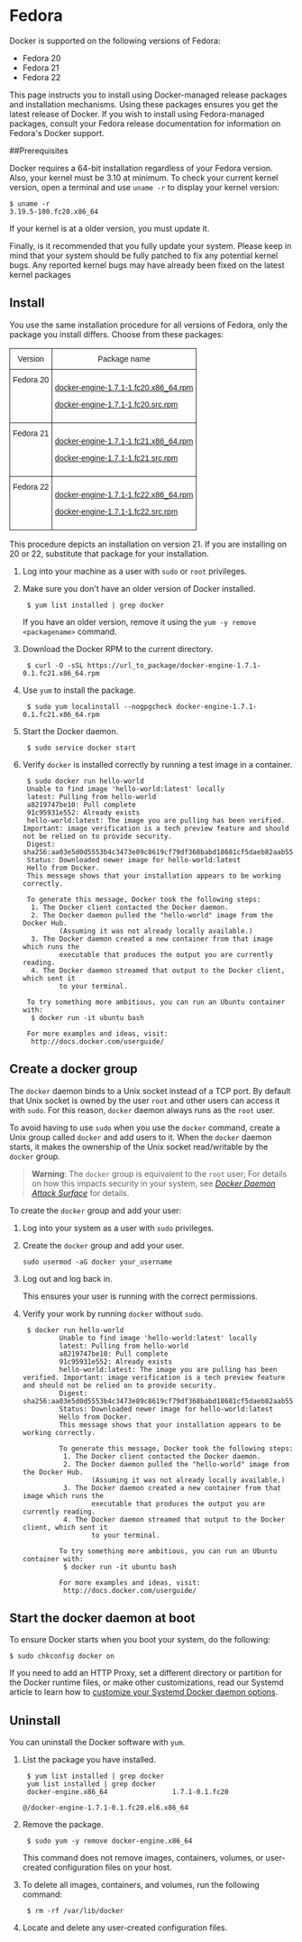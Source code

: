 <!--[metadata]>
+++
title = "Installation on Fedora"
description = "Instructions for installing Docker on Fedora."
keywords = ["Docker, Docker documentation, Fedora, requirements,  linux"]
[menu.main]
parent = "smn_linux"
+++
<![end-metadata]-->

# Fedora

Docker is supported on the following versions of Fedora:

- Fedora 20 
- Fedora 21
- Fedora 22 

This page instructs you to install using Docker-managed release packages and
installation mechanisms. Using these packages ensures you get the latest release
of Docker. If you wish to install using Fedora-managed packages, consult your
Fedora release documentation for information on Fedora's Docker support.

##Prerequisites

Docker requires a 64-bit installation regardless of your Fedora version. Also, your kernel must be 3.10 at minimum. To check your current kernel
version, open a terminal and use `uname -r` to display your kernel version:

    $ uname -r 
    3.19.5-100.fc20.x86_64

If your kernel is at a older version, you must update it.

Finally, is it recommended that you fully update your system. Please keep in
mind that your system should be fully patched to fix any potential kernel bugs. Any
reported kernel bugs may have already been fixed on the latest kernel packages 


## Install

You use the same installation procedure for all versions of Fedora,
only the package you install differs. Choose from these packages:

<style type="text/css">
  .tg  {border-collapse:collapse;border-spacing:0;}
   td{font-family:Arial, sans-serif;font-size:14px;padding:10px 5px;border-style:solid;border-width:1px;overflow:hidden;word-break:normal;vertical-align: top;}
   th{font-family:Arial, sans-serif;font-size:14px;font-weight:normal;padding:10px 5px;border-style:solid;border-width:1px;overflow:hidden;word-break:normal;vertical-align: top;}
</style>
<table class="tg">
  <tr>
    <th>Version</th>
    <th>Package name</th>
  </tr>
  <tr>
    <td>Fedora 20</td>
    <td>
        <p>
    <a href="https://get.docker.com/rpm/1.7.1/fedora-20/RPMS/x86_64/docker-engine-1.7.1-1.fc20.x86_64.rpm">
    docker-engine-1.7.1-1.fc20.x86_64.rpm</a>
        </p>
        <p>
    <a href="https://get.docker.com/rpm/1.7.1/fedora-20/SRPMS/docker-engine-1.7.1-1.fc20.src.rpm">
   docker-engine-1.7.1-1.fc20.src.rpm</a>
        </p>
    </td>
  </tr>
  <tr>
    <td>Fedora 21</td>
    <td>
    <p>
    <a href="https://get.docker.com/rpm/1.7.1/fedora-21/RPMS/x86_64/docker-engine-1.7.1-1.fc21.x86_64.rpm">
    docker-engine-1.7.1-1.fc21.x86_64.rpm</a>
        </p>
        <p>
    <a href="https://get.docker.com/rpm/1.7.1/fedora-21/SRPMS/docker-engine-1.7.1-1.fc21.src.rpm">
  docker-engine-1.7.1-1.fc21.src.rpm</a>
        </p>
    </td>
  </tr>
   <tr>
    <td>Fedora 22</td>
    <td>
    <p>
    <a href="https://get.docker.com/rpm/1.7.1/fedora-22/RPMS/x86_64/docker-engine-1.7.1-1.fc22.x86_64.rpm">
    docker-engine-1.7.1-1.fc22.x86_64.rpm</a>
        </p>
        <p>
    <a href="https://get.docker.com/rpm/1.7.1/fedora-22/SRPMS/docker-engine-1.7.1-1.fc22.src.rpm">
    docker-engine-1.7.1-1.fc22.src.rpm</a>
        </p>
    </td>
  </tr> 
</table>


This procedure depicts an installation on version 21. If you are installing on
20 or 22, substitute that package for your installation. 

1. Log into your machine as a user with `sudo` or `root` privileges.

2. Make sure you don't have an older version of Docker installed.

		$ yum list installed | grep docker
	  
	If you have an older version, remove it using the `yum -y remove <packagename>` command.

3. Download the Docker RPM to the current directory.
		
		$ curl -O -sSL https://url_to_package/docker-engine-1.7.1-0.1.fc21.x86_64.rpm

4. Use `yum` to install the package.

		$ sudo yum localinstall --nogpgcheck docker-engine-1.7.1-0.1.fc21.x86_64.rpm

5. Start the Docker daemon.

		$ sudo service docker start

6. Verify `docker` is installed correctly by running a test image in a container.

		$ sudo docker run hello-world
		Unable to find image 'hello-world:latest' locally
		latest: Pulling from hello-world
		a8219747be10: Pull complete 
		91c95931e552: Already exists 
		hello-world:latest: The image you are pulling has been verified. Important: image verification is a tech preview feature and should not be relied on to provide security.
		Digest: sha256:aa03e5d0d5553b4c3473e89c8619cf79df368babd18681cf5daeb82aab55838d
		Status: Downloaded newer image for hello-world:latest
		Hello from Docker.
		This message shows that your installation appears to be working correctly.

		To generate this message, Docker took the following steps:
		 1. The Docker client contacted the Docker daemon.
		 2. The Docker daemon pulled the "hello-world" image from the Docker Hub.
				(Assuming it was not already locally available.)
		 3. The Docker daemon created a new container from that image which runs the
				executable that produces the output you are currently reading.
		 4. The Docker daemon streamed that output to the Docker client, which sent it
				to your terminal.

		To try something more ambitious, you can run an Ubuntu container with:
		 $ docker run -it ubuntu bash

		For more examples and ideas, visit:
		 http://docs.docker.com/userguide/
 
## Create a docker group		

The `docker` daemon binds to a Unix socket instead of a TCP port. By default
that Unix socket is owned by the user `root` and other users can access it with
`sudo`. For this reason, `docker` daemon always runs as the `root` user.

To avoid having to use `sudo` when you use the `docker` command, create a Unix
group called `docker` and add users to it. When the `docker` daemon starts, it
makes the ownership of the Unix socket read/writable by the `docker` group.

>**Warning**: The `docker` group is equivalent to the `root` user; For details
>on how this impacts security in your system, see [*Docker Daemon Attack
>Surface*](/articles/security/#docker-daemon-attack-surface) for details.

To create the `docker` group and add your user:

1. Log into your system as a user with `sudo` privileges.

2. Create the `docker` group and add your user.

    `sudo usermod -aG docker your_username`

3. Log out and log back in.

    This ensures your user is running with the correct permissions.

4. Verify your work by running `docker` without `sudo`.

        $ docker run hello-world
				Unable to find image 'hello-world:latest' locally
				latest: Pulling from hello-world
				a8219747be10: Pull complete 
				91c95931e552: Already exists 
				hello-world:latest: The image you are pulling has been verified. Important: image verification is a tech preview feature and should not be relied on to provide security.
				Digest: sha256:aa03e5d0d5553b4c3473e89c8619cf79df368babd18681cf5daeb82aab55838d
				Status: Downloaded newer image for hello-world:latest
				Hello from Docker.
				This message shows that your installation appears to be working correctly.

				To generate this message, Docker took the following steps:
				 1. The Docker client contacted the Docker daemon.
				 2. The Docker daemon pulled the "hello-world" image from the Docker Hub.
						(Assuming it was not already locally available.)
				 3. The Docker daemon created a new container from that image which runs the
						executable that produces the output you are currently reading.
				 4. The Docker daemon streamed that output to the Docker client, which sent it
						to your terminal.

				To try something more ambitious, you can run an Ubuntu container with:
				 $ docker run -it ubuntu bash

				For more examples and ideas, visit:
				 http://docs.docker.com/userguide/
 
## Start the docker daemon at boot

To ensure Docker starts when you boot your system, do the following:

    $ sudo chkconfig docker on

If you need to add an HTTP Proxy, set a different directory or partition for the
Docker runtime files, or make other customizations, read our Systemd article to
learn how to [customize your Systemd Docker daemon options](/articles/systemd/).


## Uninstall

You can uninstall the Docker software with `yum`.  

1. List the package you have installed.

		$ yum list installed | grep docker
		yum list installed | grep docker
		docker-engine.x86_64                1.7.1-0.1.fc20
																																								 @/docker-engine-1.7.1-0.1.fc20.el6.x86_64

2. Remove the package.

		$ sudo yum -y remove docker-engine.x86_64 

	This command does not remove images, containers, volumes, or user-created
	configuration files on your host. 

3. To delete all images, containers, and volumes, run the following command:

		$ rm -rf /var/lib/docker

4. Locate and delete any user-created configuration files.
